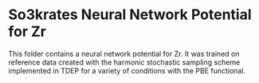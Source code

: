 So3krates Neural Network Potential for Zr
===

This folder contains a neural network potential for Zr. It was trained on reference data created with the harmonic stochastic sampling scheme implemented in TDEP for a variety of conditions with the PBE functional.
